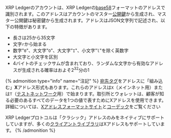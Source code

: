XRP Ledgerのアカウントは、XRP Ledgerの[base58](../../references/protocol/data-types/base58-encodings.md)フォーマットのアドレスで識別されます。このアドレスはアカウントのマスター[公開鍵](https://en.wikipedia.org/wiki/Public-key_cryptography)から生成され、マスター公開鍵は秘密鍵から生成されます。アドレスはJSON文字列で記述され、以下の特徴があります。

* 長さは25から35文字
* 文字`r`から始まる
* 数字"`0`"、大文字"`O`"、大文字"`I`"、小文字"`l`"を除く英数字
* 大文字と小文字を区別
* 4バイトのチェックサムが含まれており、ランダムな文字から有効なアドレスが生成される確率はおよそ2<sup>32</sup>分の1

{% admonition type="info" name="注記" %}
[宛先タグ](../../concepts/transactions/source-and-destination-tags.md)をアドレスに「組み込む」**X**アドレス形式もあります。これらのアドレスは`X`（メインネット用）または`T`（[テストネットワーク](../../concepts/networks-and-servers/parallel-networks.md)用）で始まります。取引所とウォレットは、顧客が知る必要のあるすべてのデータを1つの値で表すためにXアドレスを使用できます。詳細については、[Xアドレスフォーマットサイト](https://xrpaddress.info/)と[コーデック](https://github.com/xrp-community/xrpl-tagged-address-codec)をご覧ください

XRP Ledgerプロトコルは「クラシック」アドレスのみをネイティブにサポートしていますが、多くの[クライアントライブラリ](../../references/client-libraries.md)はXアドレスもサポートしています。
{% /admonition %}

